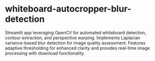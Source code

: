 # whiteboard-autocropper-blur-detection
Streamlit app leveraging OpenCV for automated whiteboard detection, contour extraction, and perspective warping. Implements Laplacian variance-based blur detection for image quality assessment. Features adaptive thresholding for enhanced clarity and provides real-time image processing with download functionality.
